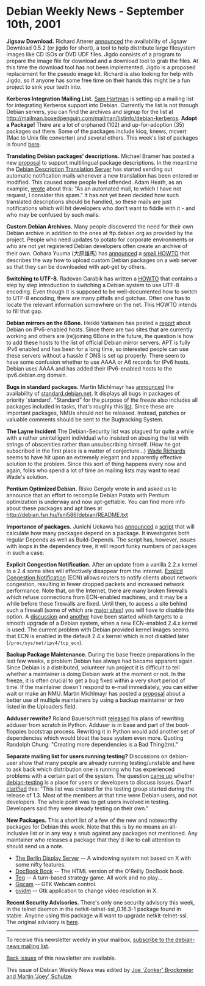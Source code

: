 
Debian Weekly News - September 10th, 2001
=========================================


**Jigsaw Download.** Richard Atterer [announced](https://lists.debian.org/debian-cd/2001/debian-cd-200109/msg00000.html) the availability of Jigsaw Download 0.5.2
(or jigdo for short), a tool to help distribute large filesystem
images like CD ISOs or DVD UDF files. Jigdo consists of a program to
prepare the image file for download and a download tool to grab the
files. At this time the download tool has not been implemented. Jigdo
is a proposed replacement for the pseudo image kit. Richard is also
looking for help with Jigdo, so if anyone has some free time on
their hands this might be a fun project to sink your teeth into.


**Kerberos Integration Mailing List.** [Sam Hartman](https://lists.debian.org/debian-devel-announce-0109/msg00000.html) is setting up a mailing list for integrating Kerberos
support into Debian. Currently the list is not through Debian
servers, you can find the archives and signup for the list at <http://mailman.boxedpenguin.com/mailman/listinfo/debian-kerberos>.
**Adopt a Package!** There are a lot of orphaned (102) and
up-for-adoption (35) packages out there. Some of the packages include kicq,
knews, mcvert (Mac to Unix file converter) and several others. This week's
list of packages is found [here](https://lists.debian.org/debian-devel-announce-0109/msg00003.html).


**Translating Debian packages' descriptions.** Michael Bramer
has posted a new [proposal](https://lists.debian.org/debian-devel-0109/msg00297.html) to
support multilingual package descriptions. In the meantime the [Debian Description Translation
Server](http://auric.debian.org/~grisu/ddtp/) has started sending out automatic notification mails whenever a new
translation has been entered or modified. This caused some people feel
offended. Adam Heath, as an example, [wrote](https://lists.debian.org/debian-devel-0109/msg00309.html) about
this: "As an automated mail, to which I have not request, I consider this
spam." It has not yet been decided how such translated descriptions should be
handled, so these mails are just notifications which will hit developers who
don't want to fiddle with it - and who may be confused by such mails.


**Custom Debian Archives.** Many people discovered the need for
their own Debian archive in addition to the ones at ftp.debian.org as provided
by the project. People who need updates to potato for corporate environments
or who are not yet registered Debian developers often create an archive of
their own. Oohara Yuuma (大原雄馬) has [announced](https://lists.debian.org/debian-devel-0109/msg00629.html) a
[small
HOWTO](http://www.interq.or.jp/libra/oohara/apt-gettable/apt-gettable/) that describes the way how to upload custom Debian packages on a web
server so that they can be downloaded with apt-get by others.


**Switching to UTF-8.** Radovan Garabik has written a [HOWTO](http://melkor.dnp.fmph.uniba.sk/~garabik/debian-utf8/HOWTO/)
that contains a step by step introduction to switching a Debian system to
use UTF-8 encoding. Even though it is supposed to be well-documented how
to switch to UTF-8 encoding, there are many pitfalls and gotchas. Often
one has to locate the relevant information somewhere on the net. This
HOWTO intends to fill that gap.


**Debian mirrors on the 6Bone.** Heikki Vatiainen has posted a [report](https://lists.debian.org/debian-ipv6-0108/msg00038.html) about
Debian on IPv6-enabled hosts. Since there are two sites that are currently
working and others are (re)joining 6Bone in the future, the question is how to
add these hosts to the list of official Debian mirror servers. APT is fully
IPv6 enabled and has been for a long time, so interested people can use these
servers without a hassle if DNS is set up properly. There seem to have some
confusion whether to use AAAA or A6 records for IPv6 hosts. Debian uses AAAA
and has added their IPv6-enabled hosts to the ipv6.debian.org domain.


**Bugs in standard packages.** Martin Michlmayr has [announced](https://lists.debian.org/debian-devel-0109/msg00606.html) the
availability of [standard.debian.net](http://standard.debian.net/). It
displays all bugs in packages of priority `standard'. "Standard" for the purpose of the
freeze also includes all packages included in tasks, that's roughly this [list](https://ftp-master.debian.org/~ajt/stddscs.txt). Since these are important
packages, NMUs should not be released. Instead, patches or valuable comments should be
sent to the Bugtracking System.


**The Layne Incident** The Debian-Security
list was plagued for quite a while with a rather unintelligent
individual who insisted on abusing the list with strings
of obscenities rather than unsubscribing himself. (How he
got subscribed in the first place is a matter of conjecture...) [Wade Richards](https://lists.debian.org/debian-security/2001/debian-security-200109/msg00072.html) seems to have hit upon an extremely elegant and
apparently effective solution to the problem. Since this sort of
thing happens every now and again, folks who spend a lot of time
on mailing lists may want to read Wade's solution.


**Pentium Optimized Debian.** Risko Gergely wrote
in and asked us to announce that an effort to recompile Debian Potato
with Pentium optimization is underway and now apt-gettable. You can
find more info about these packages and apt lines at <http://debian.fsn.hu/fsni586/debian/README.txt>


**Importance of packages.** Junichi Uekawa has [announced](https://lists.debian.org/debian-devel-0109/msg00550.html) a [script](http://mikilab.doshisha.ac.jp/~dancer/analyse-sourcepackages) that will
calculate how many packages depend on a package. It investigates both regular Depends as
well as Build-Depends. The script has, however, issues with loops in the dependency tree,
it will report funky numbers of packages in such a case.


**Explicit Congestion Notification.** After an update from a vanilla 2.2.x
kernel to a 2.4 some sites will effectively disappear from the internet. [Explicit Congestion Notification](http://gtf.org/garzik/ecn/) (ECN) allows
routers to notify clients about network congestion, resulting in fewer dropped packets and
increased network performance. Note that, on the Internet, there are many broken
firewalls which refuse connections from ECN-enabled machines, and it may be a while before
these firewalls are fixed. Until then, to access a site behind such a firewall (some of
which are [major sites](http://urchin.earth.li/ecn/)) you will have to
disable this option. A [discussion](https://lists.debian.org/debian-devel-0109/msg00430.html) and [another](https://lists.debian.org/debian-devel-0109/msg00041.html) have been
started which targets to a smooth upgrade of a Debian system, when a new ECN-enabled 2.4.x
kernel is used. The current problem with Debian provided kernel images seems that ECN is
enabled in the default 2.4.x kernel which is not disabled later
(`/proc/sys/net/ipv4/tcp_ecn`). 


**Backup Package Maintenance.** During the base freeze preparations in the
last few weeks, a problem Debian has always had became apparent again. Since Debian is a
distributed, volunteer run project it is difficult to tell whether a maintainer is doing
Debian work at the moment or not. In the freeze, it is often crucial to get a bug fixed
within a very short period of time. If the maintainer doesn't respond to e-mail
immediately, you can either wait or make an NMU. Martin Michlmayr has posted a [proposal](https://lists.debian.org/debian-devel-0109/msg00130.html) about a better
use of multiple maintainers by using a backup maintainer or two listed in the Uploaders
field.


**Adduser rewrite?** Roland Bauerschmidt [released](https://lists.debian.org/debian-devel-0108/msg01999.html) his
plans of rewriting adduser from scratch in Python. Adduser is in base and part
of the boot-floppies bootstrap process. Rewriting it in Python would add
another set of dependencies which would bloat the base system even more.
Quoting Randolph Chung: "Creating more dependencies is a Bad Thing(tm)."


**Separate mailing list for users running testing?** Discussions
on debian-user show that many people are already running testing/unstable and
have to ask back which distribution one is running who has experienced problems
with a certain part of the system. The question [came up](https://lists.debian.org/debian-project-0109/msg00006.html)
whether [debian-testing](https://lists.debian.org/debian-testing/)
is a place for users or developers to discuss issues. Dwarf [clarified](https://lists.debian.org/debian-project-0109/msg00008.html)
this: "This list was created for the testing group started during the release of
1.3. Most of the members at that time were Debian users, and not developers. The
whole point was to get users involved in testing. Developers said they were
already testing on their own."


**New Packages.** This a short list of a few of the
new and noteworthy packages for Debian this week. Note that this is
by no means an all-inclusive list or in any way a snub against any
packages not mentioned. Any maintainer who releases a package that
they'd like to call attention to should send us a note.


* [The Berlin Display Server](https://packages.debian.org/unstable/misc/berlin) -- A windowing system not based on X
 with some nifty features.
* [DocBook Book](https://packages.debian.org/unstable/doc/docbook-book) -- The HTML version of the O'Reilly DocBook book.
* [Teg](https://packages.debian.org/unstable/games/teg) -- A turn-based strategy game. All work and no play...
* [Gqcam](https://packages.debian.org/unstable/graphics/gqcam) -- GTK Webcam control.
* [gvidm](https://packages.debian.org/unstable/x11/gvidm) -- Gtk application to change video resolution in X.


**Recent Security Advisories.** There's only one
security advisory this week, in the telnet daemon in the
netkit-telnet-ssl\_0.16.3-1 package found in stable. Anyone using
this package will want to upgrade netkit-telnet-ssl. The original
advisory is [here](https://lists.debian.org/debian-security-announce/debian-security-announce-2001/msg00077.html).


---



 To receive this newsletter weekly in your mailbox, [subscribe to the debian-news mailing list](https://lists.debian.org/debian-news/).



[Back issues](https://www.debian.org/News/weekly/) of this newsletter are available.



This issue of Debian Weekly News was edited by [Joe 'Zonker' Brockmeier and Martin 'Joey' Schulze](mailto:dwn@debian.org).








